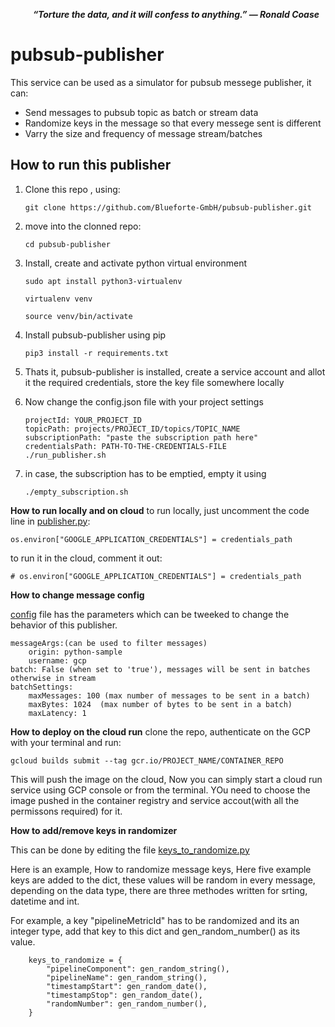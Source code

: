 
&emsp;
&emsp;
***“Torture the data, and it will confess to anything.” — Ronald Coase***


# pubsub-publisher
This service can be used as a simulator for pubsub messege publisher, it can:
- Send messages to pubsub topic as batch or stream data
- Randomize keys in the message so that every messege sent is different
- Varry the size and frequency of message stream/batches

**How to run this publisher**
---


1. Clone this repo , using:

    `git clone https://github.com/Blueforte-GmbH/pubsub-publisher.git`

2. move into the clonned repo:

    `cd pubsub-publisher`

3. Install, create and activate python virtual environment
    ```
    sudo apt install python3-virtualenv

    virtualenv venv

    source venv/bin/activate
    ```
4. Install pubsub-publisher using pip
    ```
    pip3 install -r requirements.txt

    ```
5. Thats it, pubsub-publisher is installed, create a service account and allot it the required credentials, store the key file somewhere locally

5. Now change the config.json file with your project settings
    ```
    projectId: YOUR_PROJECT_ID
    topicPath: projects/PROJECT_ID/topics/TOPIC_NAME
    subscriptionPath: "paste the subscription path here"
    credentialsPath: PATH-TO-THE-CREDENTIALS-FILE
    ./run_publisher.sh
    ```

6. in case, the subscription has to be emptied, empty it using
    ```
    ./empty_subscription.sh
    ```

**How to run locally and on cloud**
 to run locally, just uncomment the code line in [publisher.py](src/publisher.py):

 `os.environ["GOOGLE_APPLICATION_CREDENTIALS"] = credentials_path`

 to run it in the cloud, comment it out:

 `# os.environ["GOOGLE_APPLICATION_CREDENTIALS"] = credentials_path`

 **How to change message config**

 [config](config.yaml) file has the parameters which can be tweeked to change the behavior of this publisher.

``` numberOfMessages: 15 (Number of messages to be sent)
messageArgs:(can be used to filter messages)
    origin: python-sample 
    username: gcp
batch: False (when set to 'true'), messages will be sent in batches otherwise in stream
batchSettings:
    maxMessages: 100 (max number of messages to be sent in a batch)
    maxBytes: 1024  (max number of bytes to be sent in a batch)
    maxLatency: 1
```

**How to deploy on the cloud run**
clone the repo, authenticate on the GCP with your terminal and run:

`gcloud builds submit --tag gcr.io/PROJECT_NAME/CONTAINER_REPO`

This will push the image on the cloud, Now you can simply start a cloud run service using GCP console or from the terminal. YOu need to choose the image pushed in the container registry and service accout(with all the permissons required) for it.



**How to add/remove keys in randomizer**

This can be done by editing the file [keys_to_randomize.py](src/keys_to_randomize.py)

Here is an example, How to randomize message keys, Here five example keys are added to the dict, these values will be random in every message, depending on the data type, there are three methodes written for srting, datetime and int.

For example, a key "pipelineMetricId" has to be randomized and its an integer type, add that key to this dict and gen_random_number() as its value.

```
    keys_to_randomize = {
        "pipelineComponent": gen_random_string(),
        "pipelineName": gen_random_string(),
        "timestampStart": gen_random_date(),
        "timestampStop": gen_random_date(),
        "randomNumber": gen_random_number(),
    }
```


